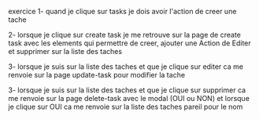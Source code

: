 exercice 
1- quand je clique sur tasks je dois avoir l'action de creer une tache

2- lorsque je clique sur create task je me retrouve sur la page de create task avec les elements qui permettre de creer, ajouter une Action de Editer et supprimer sur la liste des taches

3- lorsque je suis sur la liste des taches et que je clique sur editer ca me renvoie sur la page update-task pour modifier la tache

3- lorsque je suis sur la liste des taches et que je clique sur supprimer ca me renvoie sur la page delete-task avec le modal (OUI ou NON) et lorsque je clique sur OUI ca me renvoie sur la liste des taches pareil pour le nom
